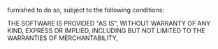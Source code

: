 
furnished to do so, subject to the following conditions:

THE SOFTWARE IS PROVIDED "AS IS", WITHOUT WARRANTY OF ANY KIND, EXPRESS OR
IMPLIED, INCLUDING BUT NOT LIMITED TO THE WARRANTIES OF MERCHANTABILITY,